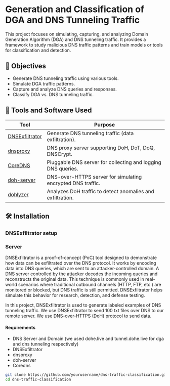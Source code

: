 # Generation and Classification of DGA and DNS Tunneling Traffic

This project focuses on simulating, capturing, and analyzing Domain Generation Algorithm (DGA) and DNS tunneling traffic. It provides a framework to study malicious DNS traffic patterns and train models or tools for classification and detection.

## 📌 Objectives

- Generate DNS tunneling traffic using various tools.
- Simulate DGA traffic patterns.
- Capture and analyze DNS queries and responses.
- Classify DGA vs. DNS tunneling traffic.

## 🧰 Tools and Software Used

| Tool           | Purpose                                                                 |
|----------------|-------------------------------------------------------------------------|
| [DNSExfiltrator](https://github.com/Arno0x/DNSExfiltrator) | Generate DNS tunneling traffic (data exfiltration). |
| [dnsproxy](https://github.com/AdguardTeam/dnsproxy)       | DNS proxy server supporting DoH, DoT, DoQ, DNSCrypt. |
| [CoreDNS](https://coredns.io/)                            | Pluggable DNS server for collecting and logging DNS queries. |
| [doh-server](https://github.com/m13253/dns-over-https)    | DNS-over-HTTPS server for simulating encrypted DNS traffic. |
| [dohlyzer](https://github.com/ahlashkari/DoHLyzer)           | Analyzes DoH traffic to detect anomalies and exfiltration. |

## 🛠️ Installation


### DNSExfiltrator setup

### Server 

DNSExfiltrator is a proof-of-concept (PoC) tool designed to demonstrate how data can be exfiltrated over the DNS protocol. It works by encoding data into DNS queries, which are sent to an attacker-controlled domain. A DNS server controlled by the attacker decodes the incoming queries and reconstructs the original data.
This technique is commonly used in real-world scenarios where traditional outbound channels (HTTP, FTP, etc.) are monitored or blocked, but DNS traffic is still permitted. DNSExfiltrator helps simulate this behavior for research, detection, and defense testing.

In this project, DNSExfiltrator is used to generate labeled examples of DNS tunneling traffic. We use DNSExfiltrator to send 100 txt files over DNS to our remote server. We use DNS-over-HTTPS (DoH) protocol to send data. 

#### Requirements

- DNS Server and Domain (we used dohe.live and tunnel.dohe.live for dga and dns tunneling respectively)
- DNSExfiltrator 
- dnsproxy
- doh-server
- Coredns


```bash
git clone https://github.com/yourusername/dns-traffic-classification.git
cd dns-traffic-classification

